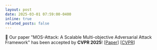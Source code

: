 ```yaml
---
layout: post
date: 2025-03-01 07:59:00-0400
inline: true
related_posts: false
---
```


🎉 Our paper "MOS-Attack: A Scalable Multi-objective Adversarial Attack Framework" has been accepted by **CVPR 2025**! [[Paper](https://arxiv.org/pdf/2501.07251)] [[CVPR](https://cvpr.thecvf.com/virtual/2025/poster/33923)]